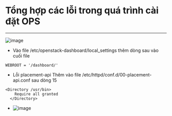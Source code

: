 # Tổng hợp các lỗi trong quá trình cài đặt OPS # 
---------------------------------------------------

![image](https://user-images.githubusercontent.com/50499526/183543720-2129e22c-557b-4d62-9e07-34a79e451d2d.png)

- Vào file /etc/openstack-dashboard/local_settings thêm dòng sau vào cuối file

```
WEBROOT = '/dashboard/'
```

- Lỗi placement-api
Thêm vào file /etc/httpd/conf.d/00-placement-api.conf sau  dòng 15
```
<Directory /usr/bin>
    Require all granted
  </Directory>

```

- ![image](https://user-images.githubusercontent.com/50499526/186562296-5c4eebbf-1090-4fa0-ba95-451a91c8e395.png)

